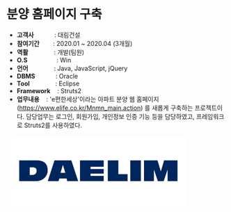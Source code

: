 # 분양 홈페이지 구축

- <b>고객사</b></span>&nbsp;&nbsp;&nbsp;&nbsp;&nbsp;&nbsp;&nbsp;&nbsp;&nbsp;&nbsp;&nbsp;&nbsp;: 대림건설
- <b>참여기간</b>&nbsp;&nbsp;&nbsp;&nbsp;&nbsp;&nbsp;&nbsp;&nbsp;: 2020.01 ~ 2020.04 (3개월)
- <b>역활</b>&nbsp;&nbsp;&nbsp;&nbsp;&nbsp;&nbsp;&nbsp;&nbsp;&nbsp;&nbsp;&nbsp;&nbsp;&nbsp;&nbsp;&nbsp;: 개발(팀원)
- <b>O.S</b>&nbsp;&nbsp;&nbsp;&nbsp;&nbsp;&nbsp;&nbsp;&nbsp;&nbsp;&nbsp;&nbsp;&nbsp;&nbsp;&nbsp;&nbsp;&nbsp; : Win
- <b>언어</b>&nbsp;&nbsp;&nbsp;&nbsp;&nbsp;&nbsp;&nbsp;&nbsp;&nbsp;&nbsp;&nbsp;&nbsp;&nbsp;&nbsp; : Java, JavaScript, jQuery
- <b>DBMS</b>&nbsp;&nbsp;&nbsp;&nbsp;&nbsp;&nbsp;&nbsp;&nbsp;&nbsp;&nbsp;&nbsp;&nbsp;: Oracle
- <b>Tool</b>&nbsp;&nbsp;&nbsp;&nbsp;&nbsp;&nbsp;&nbsp;&nbsp;&nbsp;&nbsp;&nbsp;&nbsp;&nbsp;&nbsp;&nbsp;: Eclipse
- <b>Framework</b>&nbsp;&nbsp;&nbsp;&nbsp;: Struts2
- <b>업무내용</b>&nbsp;&nbsp;&nbsp;&nbsp;: 'e편한세상'이라는 아파트 분양 웹 홈페이지(https://www.elife.co.kr/Mnmn_main.action) 를 새롭게 구축하는 프로젝트이다. 담당업무는 로그인, 회원가입, 개인정보 인증 기능 등을 담당하였고, 프레임워크로 Struts2를 사용하였다.

&nbsp;&nbsp;&nbsp;<img src="projects/daelim.png" width="400">
